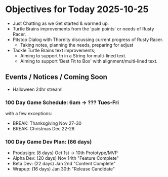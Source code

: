 # Objectives for Today 2025-10-25

- Just Chatting as we Get started & warmed up.
- Turtle Brains improvements from the 'pain points' or needs of Rusty Racer.
- Pitstop Dialog with Thornity discussing current progress of Rusty Racer.
  - Taking notes, planning the needs, preparing for adjust
- Tackle Turtle Brains text improvements;
  - Aiming to support \n in a String for multi-lined text.
  - Aiming to support 'Best Fit to Box' with alignment/multi-lined text.

## Events / Notices / Coming Soon

* Halloween 24hr stream!

### 100 Day Game Schedule:  6am -> ??? Tues-Fri
  with a few exceptions:
  * BREAK: Thanksgiving Nov 27-30
  * BREAK: Christmas Dec 22-28

### 100 Day Game Dev Plan: (66 days)
* Produsign: (8 days)       Oct 1st -> 10th    Prototype/MVP
* Alpha Dev: (20 days)      Nov 14th           "Feature Complete"
* Beta Dev:  (22 days)      Jan 2nd            "Content Complete"
* Wrapup:    (16 days)      Jan 30th           "Release Candidate"
